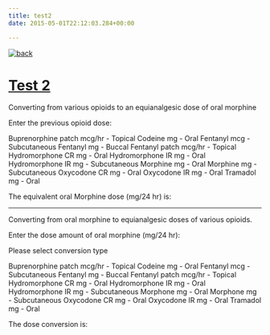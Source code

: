 ```yaml
---
title: test2
date: 2015-05-01T22:12:03.284+00:00

---       
```


[![back](images/backarrow.png)](#home)

[Test 2](test1.html)
====================

Converting from various opioids to an equianalgesic dose of oral morphine

Enter the previous opioid dose:

 Buprenorphine patch mcg/hr - Topical Codeine mg - Oral Fentanyl mcg - Subcutaneous Fentanyl mg - Buccal Fentanyl patch mcg/hr - Topical Hydromorphone CR mg - Oral Hydromorphone IR mg - Oral Hydromorphone IR mg - Subcutaneous Morphine mg - Oral Morphine mg - Subcutaneous Oxycodone CR mg - Oral Oxycodone IR mg - Oral Tramadol mg - Oral   
  

The equivalent oral Morphine dose (mg/24 hr) is:

* * *

Converting from oral morphine to equianalgesic doses of various opioids.

Enter the dose amount of oral morphine (mg/24 hr):

Please select conversion type

Buprenorphine patch mcg/hr - Topical Codeine mg - Oral Fentanyl mcg - Subcutaneous Fentanyl mg - Buccal Fentanyl patch mcg/hr - Topical Hydromorphone CR mg - Oral Hydromorphone IR mg - Oral Hydromorphone IR mg - Subcutaneous Morphone mg - Oral Morphone mg - Subcutaneous Oxycodone CR mg - Oral Oxycodone IR mg - Oral Tramadol mg - Oral 

The dose conversion is: